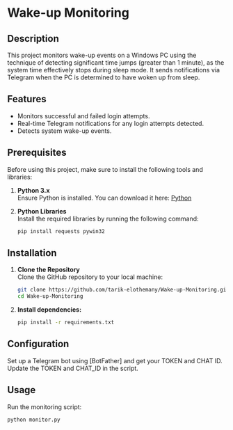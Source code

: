 # Wake-up Monitoring

## Description
This project monitors wake-up events on a Windows PC using the technique of detecting significant time jumps (greater than 1 minute), as the system time effectively stops during sleep mode. It sends notifications via Telegram when the PC is determined to have woken up from sleep.

## Features
- Monitors successful and failed login attempts.
- Real-time Telegram notifications for any login attempts detected.
- Detects system wake-up events.

## Prerequisites
Before using this project, make sure to install the following tools and libraries:

1. **Python 3.x**  
   Ensure Python is installed. You can download it here: [Python](https://www.python.org/)

2. **Python Libraries**  
   Install the required libraries by running the following command:
   ```bash
   pip install requests pywin32
## Installation

1. **Clone the Repository**  
   Clone the GitHub repository to your local machine:
   ```bash
   git clone https://github.com/tarik-elothemany/Wake-up-Monitoring.git
   cd Wake-up-Monitoring
2. **Install dependencies:**
   ```bash
   pip install -r requirements.txt

## Configuration
Set up a Telegram bot using [BotFather] and get your TOKEN and CHAT ID.
Update the TOKEN and CHAT_ID in the script.

## Usage
Run the monitoring script:

  ```bash
python monitor.py
